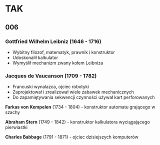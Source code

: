 # TAK

## 006

### Gottfried Wilhelm Leibniz (1646 - 1716)

- Wybitny filozof, matematyk, prawnik i konstruktor
- Udoskonalił kalkulator
- Wymyślił mechanizm zwany kołem Leibniza

### Jacques de Vaucanson (1709 - 1782)

- Francuski wynalazca, ojciec robotyki
- Zaprojektował i zrealizował wiele zabawek mechanicznych
- Do zapamiętywania sekwencji czynności używał kart perforowanych

**Farkas von Kempelen** (1734 - 1804) - konstruktor automatu grającego w szachy

**Abraham Stern** (1749 - 1842) - konstruktor kalkulatora wyciągającego pierwiastki

**Charles Babbage** (1791 - 1871) - ojciec dzisiejszych komputerów
